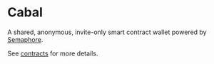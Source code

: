 # Cabal

A shared, anonymous, invite-only smart contract wallet powered by [Semaphore](https://docs.semaphore.pse.dev/).

See [contracts](./apps/contracts/README.md) for more details.
